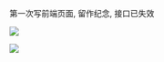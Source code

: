 第一次写前端页面, 留作纪念, 接口已失效


![](https://cdn.jsdelivr.net/gh/s1acr/PicGoLib@main/Typora/202305290954766.png)

![](https://cdn.jsdelivr.net/gh/s1acr/PicGoLib@main/Typora/202305290956064.png)
